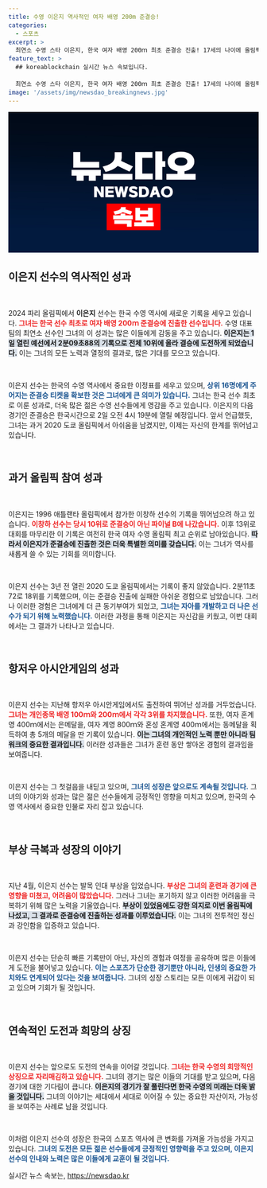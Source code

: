 ```yaml
---
title: 수영 이은지 역사적인 여자 배영 200m 준결승!
categories:
  - 스포츠
excerpt: >
  최연소 수영 스타 이은지, 한국 여자 배영 200ｍ 최초 준결승 진출! 17세의 나이에 올림픽 물살을 가르며 역사를 쓰고 있는 그녀의 도전기! 클릭 필수!
feature_text: >
  ## koreablockchain 실시간 뉴스 속보입니다.

  최연소 수영 스타 이은지, 한국 여자 배영 200ｍ 최초 준결승 진출! 17세의 나이에 올림픽 물살을 가르며 역사를 쓰고 있는 그녀의 도전기! 클릭 필수!
image: '/assets/img/newsdao_breakingnews.jpg'
---
```


<p><img src="/assets/img/newsdao_breakingnews.jpg" alt="koreablockchain 속보" /></p>

<h2 data-ke-size="size26">이은지 선수의 역사적인 성과</h2>

<p data-ke-size="size16">&nbsp;</p>

<p data-ke-size="size16">2024 파리 올림픽에서 <b>이은지</b> 선수는 한국 수영 역사에 새로운 기록을 세우고 있습니다. <b><span style="color: #ee2323;">그녀는 한국 선수 최초로 여자 배영 200ｍ 준결승에 진출한 선수입니다.</span></b> 수영 대표팀의 최연소 선수인 그녀의 이 성과는 많은 이들에게 감동을 주고 있습니다. <b><span style="background-color: #21538527;">이은지는 1일 열린 예선에서 2분09초88의 기록으로 전체 10위에 올라 결승에 도전하게 되었습니다.</span></b> 이는 그녀의 모든 노력과 열정의 결과로, 많은 기대를 모으고 있습니다.</p>

<p data-ke-size="size16">&nbsp;</p>

<p data-ke-size="size16">이은지 선수는 한국의 수영 역사에서 중요한 이정표를 세우고 있으며, <b><span style="color: #1a5490;">상위 16명에게 주어지는 준결승 티켓을 확보한 것은 그녀에게 큰 의미가 있습니다.</span></b> 그녀는 한국 선수 최초로 이룬 성과로, 더욱 많은 젊은 수영 선수들에게 영감을 주고 있습니다. 이은지의 다음 경기인 준결승은 한국시간으로 2일 오전 4시 19분에 열릴 예정입니다. 앞서 언급했듯, 그녀는 과거 2020 도쿄 올림픽에서 아쉬움을 남겼지만, 이제는 자신의 한계를 뛰어넘고 있습니다.</p>

<p data-ke-size="size16">&nbsp;</p>

<h2 data-ke-size="size26">과거 올림픽 참여 성과</h2>

<p data-ke-size="size16">&nbsp;</p>

<p data-ke-size="size16">이은지는 1996 애틀랜타 올림픽에서 참가한 이창하 선수의 기록을 뛰어넘으려 하고 있습니다. <b><span style="color: #ee2323;">이창하 선수는 당시 10위로 준결승이 아닌 파이널 B에 나갔습니다.</span></b> 이후 13위로 대회를 마무리한 이 기록은 여전히 한국 여자 수영 올림픽 최고 순위로 남아있습니다. <b><span style="background-color: #21538527;">따라서 이은지가 준결승에 진출한 것은 더욱 특별한 의미를 갖습니다.</span></b> 이는 그녀가 역사를 새롭게 쓸 수 있는 기회를 의미합니다.</p>

<p data-ke-size="size16">&nbsp;</p>

<p data-ke-size="size16">이은지 선수는 3년 전 열린 2020 도쿄 올림픽에서는 기록이 좋지 않았습니다. 2분11초72로 18위를 기록했으며, 이는 준결승 진출에 실패한 아쉬운 경험으로 남았습니다. 그러나 이러한 경험은 그녀에게 더 큰 동기부여가 되었고, <b><span style="color: #1a5490;">그녀는 자아를 개발하고 더 나은 선수가 되기 위해 노력했습니다.</span></b> 이러한 과정을 통해 이은지는 자신감을 키웠고, 이번 대회에서는 그 결과가 나타나고 있습니다.</p>

<p data-ke-size="size16">&nbsp;</p>

<h2 data-ke-size="size26">항저우 아시안게임의 성과</h2>

<p data-ke-size="size16">&nbsp;</p>

<p data-ke-size="size16">이은지 선수는 지난해 항저우 아시안게임에서도 출전하여 뛰어난 성과를 거두었습니다. <b><span style="color: #ee2323;">그녀는 개인종목 배영 100ｍ와 200ｍ에서 각각 3위를 차지했습니다.</span></b> 또한, 여자 혼계영 400ｍ에서는 은메달을, 여자 계영 800ｍ와 혼성 혼계영 400ｍ에서는 동메달을 획득하여 총 5개의 메달을 딴 기록이 있습니다. <b><span style="background-color: #21538527;">이는 그녀의 개인적인 노력 뿐만 아니라 팀워크의 중요한 결과입니다.</span></b> 이러한 성과들은 그녀가 훈련 동안 쌓아온 경험의 결과임을 보여줍니다.</p>

<p data-ke-size="size16">&nbsp;</p>

<p data-ke-size="size16">이은지 선수는 그 첫걸음을 내딛고 있으며, <b><span style="color: #1a5490;">그녀의 성장은 앞으로도 계속될 것입니다.</span></b> 그녀의 이야기와 성과는 많은 젊은 선수들에게 긍정적인 영향을 미치고 있으며, 한국의 수영 역사에서 중요한 인물로 자리 잡고 있습니다.</p>

<p data-ke-size="size16">&nbsp;</p>

<h2 data-ke-size="size26">부상 극복과 성장의 이야기</h2>

<p data-ke-size="size16">&nbsp;</p>

<p data-ke-size="size16">지난 4월, 이은지 선수는 발목 인대 부상을 입었습니다. <b><span style="color: #ee2323;">부상은 그녀의 훈련과 경기에 큰 영향을 미쳤고, 어려움이 많았습니다.</span></b> 그러나 그녀는 포기하지 않고 이러한 어려움을 극복하기 위해 많은 노력을 기울였습니다. <b><span style="background-color: #21538527;">부상이 있었음에도 강한 의지로 이번 올림픽에 나섰고, 그 결과로 준결승에 진출하는 성과를 이루었습니다.</span></b> 이는 그녀의 전투적인 정신과 강인함을 입증하고 있습니다.</p>

<p data-ke-size="size16">&nbsp;</p>

<p data-ke-size="size16">이은지 선수는 단순히 빠른 기록만이 아닌, 자신의 경험과 여정을 공유하며 많은 이들에게 도전을 불어넣고 있습니다. <b><span style="color: #1a5490;">이는 스포츠가 단순한 경기뿐만 아니라, 인생의 중요한 가치와도 연계되어 있다는 것을 보여줍니다.</span></b> 그녀의 성장 스토리는 모든 이에게 귀감이 되고 있으며 기회가 될 것입니다.</p>

<p data-ke-size="size16">&nbsp;</p>

<h2 data-ke-size="size26">연속적인 도전과 희망의 상징</h2>

<p data-ke-size="size16">&nbsp;</p>

<p data-ke-size="size16">이은지 선수는 앞으로도 도전의 연속을 이어갈 것입니다. <b><span style="color: #ee2323;">그녀는 한국 수영의 희망적인 상징으로 자리매김하고 있습니다.</span></b> 그녀의 경기는 많은 이들의 기대를 받고 있으며, 다음 경기에 대한 기다림이 큽니다. <b><span style="background-color: #21538527;">이은지의 경기가 잘 풀린다면 한국 수영의 미래는 더욱 밝을 것입니다.</span></b> 그녀의 이야기는 세대에서 세대로 이어질 수 있는 중요한 자산이자, 가능성을 보여주는 사례로 남을 것입니다.</p>

<p data-ke-size="size16">&nbsp;</p>

<p data-ke-size="size16">이처럼 이은지 선수의 성장은 한국의 스포츠 역사에 큰 변화를 가져올 가능성을 가지고 있습니다. <b><span style="color: #1a5490;">그녀의 도전은 모든 젊은 선수들에게 긍정적인 영향력을 주고 있으며, 이은지 선수의 인내와 노력은 많은 이들에게 교훈이 될 것입니다.</span></b></p>
실시간 뉴스 속보는, <a href="https://newsdao.kr" rel="dofollow">https://newsdao.kr</a>



